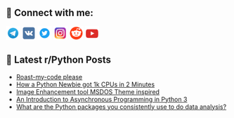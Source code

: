 ## 🔎 Connect with me:
[<img src="https://github.com/bullbesh/bullbesh/blob/main/images/Telegram.png" width="32" height="32" />](https://t.me/bullbesh)
[<img src="https://github.com/bullbesh/bullbesh/blob/main/images/VK.png" width="32" height="32" />](https://vk.com/bullbesh)
[<img src="https://github.com/bullbesh/bullbesh/blob/main/images/Twitter.png" width="32" height="32" />](https://twitter.com/bullbesh1)
[<img src="https://github.com/bullbesh/bullbesh/blob/main/images/Instagram.png" width="32" height="32" />](https://www.instagram.com/bullbesh)
[<img src="https://github.com/bullbesh/bullbesh/blob/main/images/Reddit.png" width="32" height="32" />](https://www.reddit.com/user/bullbesh)
[<img src="https://github.com/bullbesh/bullbesh/blob/main/images/YouTube.png" width="32" height="32" />](https://www.youtube.com/channel/UCtfjRs6uzgq5mfm8S06WTcg)

## 📕 Latest r/Python Posts
<!-- BLOG-POST-LIST:START -->
- [Roast-my-code please](https://www.reddit.com/r/Python/comments/16d3jbd/roastmycode_please/)
- [How a Python Newbie got 1k CPUs in 2 Minutes](https://www.reddit.com/r/Python/comments/16d306a/how_a_python_newbie_got_1k_cpus_in_2_minutes/)
- [Image Enhancement tool MSDOS Theme inspired](https://www.reddit.com/r/Python/comments/16d231i/image_enhancement_tool_msdos_theme_inspired/)
- [An Introduction to Asynchronous Programming in Python 3](https://www.reddit.com/r/Python/comments/16d1nlt/an_introduction_to_asynchronous_programming_in/)
- [What are the Python packages you consistently use to do data analysis?](https://www.reddit.com/r/Python/comments/16czwre/what_are_the_python_packages_you_consistently_use/)
<!-- BLOG-POST-LIST:END -->
